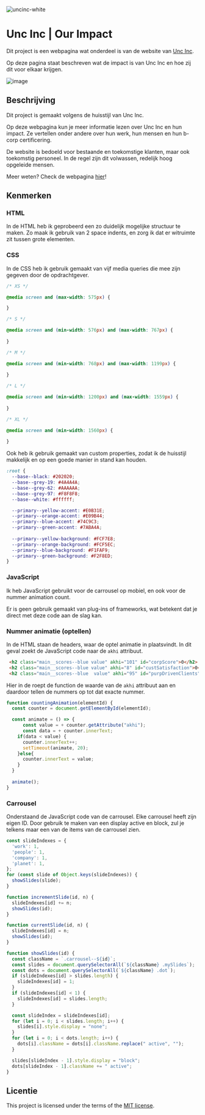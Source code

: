 <!-- _Fork_ deze leertaak en ga aan de slag. Onderstaande outline ga je gedurende deze taak in jouw eigen GitHub omgeving uitwerken. De instructie vind je in: [docs/INSTRUCTIONS.md](docs/INSTRUCTIONS.md) -->

![uncinc-white](https://github.com/itsValyria/the-startup-responsive-interactieve-website/assets/76444716/8d909d44-d386-40f0-a53c-9ffcb3e2b0a2)

# Unc Inc | Our Impact
Dit project is een webpagina wat onderdeel is van de website van [Unc Inc](https://www.uncinc.nl/nl).

Op deze pagina staat beschreven wat de impact is van Unc Inc en hoe zij dit voor elkaar krijgen.

![image](https://github.com/itsValyria/the-startup-responsive-interactieve-website/assets/76444716/c56e1f1f-dd48-4ad0-95e4-9893a62fc19c)

## Beschrijving
<!-- In de Beschrijving staat hoe je project er uit ziet, hoe het werkt en wat je er mee kan. -->
<!-- Voeg een mooie poster visual toe 📸 -->
<!-- Voeg een link toe naar Github Pages 🌐-->
Dit project is gemaakt volgens de huisstijl van Unc Inc. 

Op deze webpagina kun je meer informatie lezen over Unc Inc en hun impact. Ze vertellen onder andere over hun werk, hun mensen en hun b-corp certificering. 

De website is bedoeld voor bestaande en toekomstige klanten, maar ook toekomstig personeel. In de regel zijn dit volwassen, redelijk hoog opgeleide mensen.

Meer weten? Check de webpagina [hier](https://itsvalyria.github.io/the-startup-responsive-interactieve-website/)!

## Kenmerken
<!-- Bij Kenmerken staat welke technieken zijn gebruikt en hoe. Wat is de HTML structuur? Wat zijn de belangrijkste dingen in CSS? Wat is er met JS gedaan en hoe? -->

### HTML
In de HTML heb ik geprobeerd een zo duidelijk mogelijke structuur te maken. Zo maak ik gebruik van 2 space indents, en zorg ik dat er witruimte zit tussen grote elementen.

### CSS
In de CSS heb ik gebruik gemaakt van vijf media queries die mee zijn gegeven door de opdrachtgever.

```css
/* XS */

@media screen and (max-width: 575px) {

}

/* S */

@media screen and (min-width: 576px) and (max-width: 767px) {
  
}

/* M */

@media screen and (min-width: 768px) and (max-width: 1199px) {
  
}

/* L */

@media screen and (min-width: 1200px) and (max-width: 1559px) {
  
}

/* XL */

@media screen and (min-width: 1560px) {
  
}
```

Ook heb ik gebruik gemaakt van custom properties, zodat ik de huisstijl makkelijk en op een goede manier in stand kan houden.

```css
:root {
  --base--black: #202020;
  --base--grey-19: #4A4A4A;
  --base--grey-62: #AAAAAA;
  --base--grey-97: #F8F8F8;
  --base--white: #ffffff;

  --primary--yellow-accent: #E0B31E;
  --primary--orange-accent: #E09B44;
  --primary--blue-accent: #74C9C3;
  --primary--green-accent: #7ABA4A;
  
  --primary--yellow-background: #FCF7E8;
  --primary--orange-background: #FCF5EC;
  --primary--blue-background: #F1FAF9;
  --primary--green-background: #F2F8ED;
}
```

### JavaScript

Ik heb JavaScript gebruikt voor de carrousel op mobiel, en ook voor de nummer animation count.

Er is geen gebruik gemaakt van plug-ins of frameworks, wat betekent dat je direct met deze code aan de slag kan.

### Nummer animatie (optellen)

In de HTML staan de headers, waar de optel animatie in plaatsvindt. In dit geval zoekt de JavaScript code naar de ```akhi``` attribuut. 

```html
 <h2 class="main__scores--blue value" akhi="101" id="corpScore">0</h2>
 <h2 class="main__scores--blue value" akhi="8" id="custSatisfaction">0</h2>
 <h2 class="main__scores--blue  value" akhi="95" id="purpDrivenClients">0</h2>
```

Hier in de roept de function de waarde van de ```akhi``` attribuut aan en daardoor tellen de nummers op tot dat exacte nummer.

```js
function countingAnimation(elementId) {
  const counter = document.getElementById(elementId);

  const animate = () => {
      const value = + counter.getAttribute("akhi");
      const data = + counter.innerText;
    if(data < value) {
      counter.innerText++;
      setTimeout(animate, 20);
    }else{
      counter.innerText = value;
    }
  }
  
  animate();
}
```

### Carrousel

Onderstaand de JavaScript code van de carrousel. Elke carrousel heeft zijn eigen ID. Door gebruik te maken van een display active en block, zul je telkens maar een van de items van de carrousel zien.

```js
const slideIndexes = {
  'work': 1,
  'people': 1,
  'company': 1,
  'planet': 1,
};
for (const slide of Object.keys(slideIndexes)) {
  showSlides(slide);
}

function incrementSlide(id, n) {
  slideIndexes[id] += n;
  showSlides(id);
}

function currentSlide(id, n) {
  slideIndexes[id] = n;
  showSlides(id);
}

function showSlides(id) {
  const className = `.carrousel--${id}`;
  const slides = document.querySelectorAll(`${className} .mySlides`);
  const dots = document.querySelectorAll(`${className} .dot`);
  if (slideIndexes[id] > slides.length) {
    slideIndexes[id] = 1;
  }
  if (slideIndexes[id] < 1) {
    slideIndexes[id] = slides.length;
  }

  const slideIndex = slideIndexes[id];
  for (let i = 0; i < slides.length; i++) {
    slides[i].style.display = "none";  
  }
  for (let i = 0; i < dots.length; i++) {
    dots[i].className = dots[i].className.replace(" active", "");
  }

  slides[slideIndex - 1].style.display = "block";  
  dots[slideIndex - 1].className += " active";
}
```

## Licentie

This project is licensed under the terms of the [MIT license](./LICENSE).

